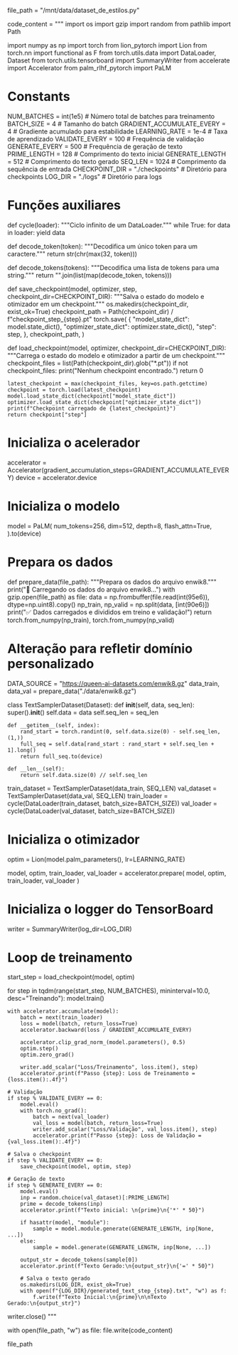 
file_path = "/mnt/data/dataset_de_estilos.py"

code_content = """
import os
import gzip
import random
from pathlib import Path

import numpy as np
import torch
from lion_pytorch import Lion
from torch.nn import functional as F
from torch.utils.data import DataLoader, Dataset
from torch.utils.tensorboard import SummaryWriter
from accelerate import Accelerator
from palm_rlhf_pytorch import PaLM

# Constants
NUM_BATCHES = int(1e5)  # Número total de batches para treinamento
BATCH_SIZE = 4  # Tamanho do batch
GRADIENT_ACCUMULATE_EVERY = 4  # Gradiente acumulado para estabilidade
LEARNING_RATE = 1e-4  # Taxa de aprendizado
VALIDATE_EVERY = 100  # Frequência de validação
GENERATE_EVERY = 500  # Frequência de geração de texto
PRIME_LENGTH = 128  # Comprimento do texto inicial
GENERATE_LENGTH = 512  # Comprimento do texto gerado
SEQ_LEN = 1024  # Comprimento da sequência de entrada
CHECKPOINT_DIR = "./checkpoints"  # Diretório para checkpoints
LOG_DIR = "./logs"  # Diretório para logs

# Funções auxiliares
def cycle(loader):
    """Ciclo infinito de um DataLoader."""
    while True:
        for data in loader:
            yield data

def decode_token(token):
    """Decodifica um único token para um caractere."""
    return str(chr(max(32, token)))

def decode_tokens(tokens):
    """Decodifica uma lista de tokens para uma string."""
    return "".join(list(map(decode_token, tokens)))

def save_checkpoint(model, optimizer, step, checkpoint_dir=CHECKPOINT_DIR):
    """Salva o estado do modelo e otimizador em um checkpoint."""
    os.makedirs(checkpoint_dir, exist_ok=True)
    checkpoint_path = Path(checkpoint_dir) / f"checkpoint_step_{step}.pt"
    torch.save(
        {
            "model_state_dict": model.state_dict(),
            "optimizer_state_dict": optimizer.state_dict(),
            "step": step,
        },
        checkpoint_path,
    )

def load_checkpoint(model, optimizer, checkpoint_dir=CHECKPOINT_DIR):
    """Carrega o estado do modelo e otimizador a partir de um checkpoint."""
    checkpoint_files = list(Path(checkpoint_dir).glob("*.pt"))
    if not checkpoint_files:
        print("Nenhum checkpoint encontrado.")
        return 0

    latest_checkpoint = max(checkpoint_files, key=os.path.getctime)
    checkpoint = torch.load(latest_checkpoint)
    model.load_state_dict(checkpoint["model_state_dict"])
    optimizer.load_state_dict(checkpoint["optimizer_state_dict"])
    print(f"Checkpoint carregado de {latest_checkpoint}")
    return checkpoint["step"]

# Inicializa o acelerador
accelerator = Accelerator(gradient_accumulation_steps=GRADIENT_ACCUMULATE_EVERY)
device = accelerator.device

# Inicializa o modelo
model = PaLM(
    num_tokens=256,
    dim=512,
    depth=8,
    flash_attn=True,
).to(device)

# Prepara os dados
def prepare_data(file_path):
    """Prepara os dados do arquivo enwik8."""
    print("🔄 Carregando os dados do arquivo enwik8...")
    with gzip.open(file_path) as file:
        data = np.frombuffer(file.read(int(95e6)), dtype=np.uint8).copy()
        np_train, np_valid = np.split(data, [int(90e6)])
        print("✅ Dados carregados e divididos em treino e validação!")
        return torch.from_numpy(np_train), torch.from_numpy(np_valid)

# Alteração para refletir domínio personalizado
DATA_SOURCE = "https://queen-ai-datasets.com/enwik8.gz"
data_train, data_val = prepare_data("./data/enwik8.gz")

class TextSamplerDataset(Dataset):
    def __init__(self, data, seq_len):
        super().__init__()
        self.data = data
        self.seq_len = seq_len

    def __getitem__(self, index):
        rand_start = torch.randint(0, self.data.size(0) - self.seq_len, (1,))
        full_seq = self.data[rand_start : rand_start + self.seq_len + 1].long()
        return full_seq.to(device)

    def __len__(self):
        return self.data.size(0) // self.seq_len

train_dataset = TextSamplerDataset(data_train, SEQ_LEN)
val_dataset = TextSamplerDataset(data_val, SEQ_LEN)
train_loader = cycle(DataLoader(train_dataset, batch_size=BATCH_SIZE))
val_loader = cycle(DataLoader(val_dataset, batch_size=BATCH_SIZE))

# Inicializa o otimizador
optim = Lion(model.palm_parameters(), lr=LEARNING_RATE)

model, optim, train_loader, val_loader = accelerator.prepare(
    model, optim, train_loader, val_loader
)

# Inicializa o logger do TensorBoard
writer = SummaryWriter(log_dir=LOG_DIR)

# Loop de treinamento
start_step = load_checkpoint(model, optim)

for step in tqdm(range(start_step, NUM_BATCHES), mininterval=10.0, desc="Treinando"):
    model.train()

    with accelerator.accumulate(model):
        batch = next(train_loader)
        loss = model(batch, return_loss=True)
        accelerator.backward(loss / GRADIENT_ACCUMULATE_EVERY)

        accelerator.clip_grad_norm_(model.parameters(), 0.5)
        optim.step()
        optim.zero_grad()

        writer.add_scalar("Loss/Treinamento", loss.item(), step)
        accelerator.print(f"Passo {step}: Loss de Treinamento = {loss.item():.4f}")

    # Validação
    if step % VALIDATE_EVERY == 0:
        model.eval()
        with torch.no_grad():
            batch = next(val_loader)
            val_loss = model(batch, return_loss=True)
            writer.add_scalar("Loss/Validação", val_loss.item(), step)
            accelerator.print(f"Passo {step}: Loss de Validação = {val_loss.item():.4f}")

    # Salva o checkpoint
    if step % VALIDATE_EVERY == 0:
        save_checkpoint(model, optim, step)

    # Geração de texto
    if step % GENERATE_EVERY == 0:
        model.eval()
        inp = random.choice(val_dataset)[:PRIME_LENGTH]
        prime = decode_tokens(inp)
        accelerator.print(f"Texto inicial: \n{prime}\n{'*' * 50}")

        if hasattr(model, "module"):
            sample = model.module.generate(GENERATE_LENGTH, inp[None, ...])
        else:
            sample = model.generate(GENERATE_LENGTH, inp[None, ...])

        output_str = decode_tokens(sample[0])
        accelerator.print(f"Texto Gerado:\n{output_str}\n{'=' * 50}")

        # Salva o texto gerado
        os.makedirs(LOG_DIR, exist_ok=True)
        with open(f"{LOG_DIR}/generated_text_step_{step}.txt", "w") as f:
            f.write(f"Texto Inicial:\n{prime}\n\nTexto Gerado:\n{output_str}")

writer.close()
"""

with open(file_path, "w") as file:
    file.write(code_content)

file_path
